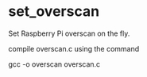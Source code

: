 set_overscan
============

Set Raspberry Pi overscan on the fly.

compile overscan.c using the command

gcc -o overscan overscan.c
